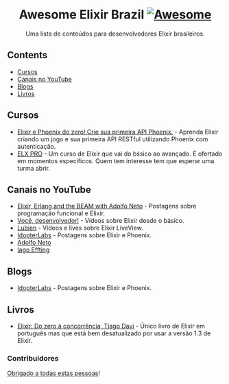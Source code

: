 <div align="center">

<!-- title -->

<!--lint ignore no-dead-urls-->

# Awesome Elixir Brazil [![Awesome](https://awesome.re/badge.svg)](https://awesome.re)

<!-- subtitle -->

Uma lista de conteúdos para desenvolvedores Elixir brasileiros.

</div>

<!-- TOC -->

## Contents

- [Cursos](#cursos)
- [Canais no YouTube](#canais-no-youtube)
- [Blogs](#blogs)
- [Livros](#livros)

<!-- CONTENT -->

## Cursos

- [Elixir e Phoenix do zero! Crie sua primeira API Phoenix.](https://www.udemy.com/course/elixir-e-phoenix-do-zero/) - Aprenda Elixir criando um jogo e sua primeira API RESTful utilizando Phoenix com autenticação.
- [ELX PRO](https://twitter.com/elx_pro) - Um curso de Elixir que vai do bśsico ao avançado. É ofertado em momentos específicos. Quem tem interesse tem que esperar uma turma abrir.  

## Canais no YouTube

- [Elixir, Erlang and the BEAM with Adolfo Neto](https://www.youtube.com/channel/UC6ETZk7tlYJzfRz-zS9B6xw) - Postagens sobre programação funcional e Elixir.
- [Você, desenvolvedor!](https://www.youtube.com/channel/UCh-qOj_p5CY_AfuR7fEYbwA) - Vídeos sobre Elixir desde o básico.
- [Lubien](https://www.youtube.com/channel/UCiLZ-Izuldhk-1YqWqWYMAA) - Vídeos e lives sobre Elixir LiveView.
- [IdopterLabs](https://www.youtube.com/c/IdopterLabs) - Postagens sobre Elixir e Phoenix.
- [Adolfo Neto](https://www.youtube.com/c/AdolfoNeto)
- [Iago Effting](https://www.youtube.com/c/IagoEffting)

## Blogs

- [IdopterLabs](https://medium.com/idopterlabs) - Postagens sobre Elixir e Phoenix.

## Livros

- [Elixir: Do zero à concorrência, Tiago Davi](https://www.casadocodigo.com.br/products/livro-elixir) - Único livro de Elixir em português mas que está bem desatualizado por usar a versão 1.3 de Elixir.

<!-- END CONTENT -->

### Contribuidores

[Obrigado a todas estas pessoas](https://github.com/lubien/awesome-elixir-brazil/graphs/contributors)!
